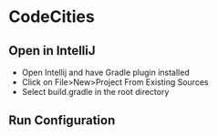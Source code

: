 # CodeCities

## Open in IntelliJ

* Open Intellij and have Gradle plugin installed
* Click on File>New>Project From Existing Sources
* Select build.gradle in the root directory

## Run Configuration
